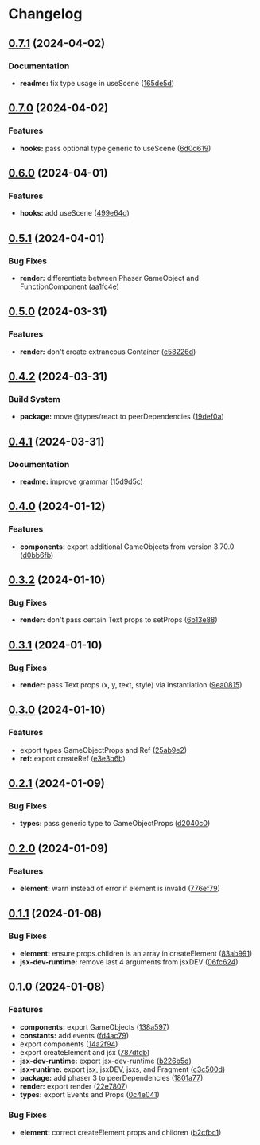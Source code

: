 # Changelog

## [0.7.1](https://github.com/remarkablegames/phaser-jsx/compare/v0.7.0...v0.7.1) (2024-04-02)


### Documentation

* **readme:** fix type usage in useScene ([165de5d](https://github.com/remarkablegames/phaser-jsx/commit/165de5ddfcf2a24798b29fcdadebe97cbfabcd70))

## [0.7.0](https://github.com/remarkablegames/phaser-jsx/compare/v0.6.0...v0.7.0) (2024-04-02)


### Features

* **hooks:** pass optional type generic to useScene ([6d0d619](https://github.com/remarkablegames/phaser-jsx/commit/6d0d619e3158429be34c86ec1f107bb9bdc964d8))

## [0.6.0](https://github.com/remarkablegames/phaser-jsx/compare/v0.5.1...v0.6.0) (2024-04-01)


### Features

* **hooks:** add useScene ([499e64d](https://github.com/remarkablegames/phaser-jsx/commit/499e64dbcdd953b075a00b98d983983ac0c9421d))

## [0.5.1](https://github.com/remarkablegames/phaser-jsx/compare/v0.5.0...v0.5.1) (2024-04-01)


### Bug Fixes

* **render:** differentiate between Phaser GameObject and FunctionComponent ([aa1fc4e](https://github.com/remarkablegames/phaser-jsx/commit/aa1fc4e9c99cf21263541854c968d485295701ab))

## [0.5.0](https://github.com/remarkablegames/phaser-jsx/compare/v0.4.2...v0.5.0) (2024-03-31)


### Features

* **render:** don't create extraneous Container ([c58226d](https://github.com/remarkablegames/phaser-jsx/commit/c58226d1f06b9c51fd1bc410bc11d8b5509c10a6))

## [0.4.2](https://github.com/remarkablegames/phaser-jsx/compare/v0.4.1...v0.4.2) (2024-03-31)


### Build System

* **package:** move @types/react to peerDependencies ([19def0a](https://github.com/remarkablegames/phaser-jsx/commit/19def0af25bc84ca712d9d84ae98986ce3f7411a))

## [0.4.1](https://github.com/remarkablegames/phaser-jsx/compare/v0.4.0...v0.4.1) (2024-03-31)


### Documentation

* **readme:** improve grammar ([15d9d5c](https://github.com/remarkablegames/phaser-jsx/commit/15d9d5cfa279a0fc45b757930c3feee5e771eaa3))

## [0.4.0](https://github.com/remarkablegames/phaser-jsx/compare/v0.3.2...v0.4.0) (2024-01-12)


### Features

* **components:** export additional GameObjects from version 3.70.0 ([d0bb6fb](https://github.com/remarkablegames/phaser-jsx/commit/d0bb6fb22b26270d7652516f4f653cce60810f6f))

## [0.3.2](https://github.com/remarkablegames/phaser-jsx/compare/v0.3.1...v0.3.2) (2024-01-10)


### Bug Fixes

* **render:** don't pass certain Text props to setProps ([6b13e88](https://github.com/remarkablegames/phaser-jsx/commit/6b13e884dafd2347ad1cd554a36233045a52cb10))

## [0.3.1](https://github.com/remarkablegames/phaser-jsx/compare/v0.3.0...v0.3.1) (2024-01-10)


### Bug Fixes

* **render:** pass Text props (x, y, text, style) via instantiation ([9ea0815](https://github.com/remarkablegames/phaser-jsx/commit/9ea0815a077c716b5883992d3514722516ae23fc))

## [0.3.0](https://github.com/remarkablegames/phaser-jsx/compare/v0.2.1...v0.3.0) (2024-01-10)


### Features

* export types GameObjectProps and Ref ([25ab9e2](https://github.com/remarkablegames/phaser-jsx/commit/25ab9e2a7844fddf43abd0ecc99330b94bad598a))
* **ref:** export createRef ([e3e3b6b](https://github.com/remarkablegames/phaser-jsx/commit/e3e3b6ba7bea0d9e6b28e44ac95416a747d65f64))

## [0.2.1](https://github.com/remarkablegames/phaser-jsx/compare/v0.2.0...v0.2.1) (2024-01-09)


### Bug Fixes

* **types:** pass generic type to GameObjectProps ([d2040c0](https://github.com/remarkablegames/phaser-jsx/commit/d2040c06c7acb03aa7f5b4c52c311b307f5a2e02))

## [0.2.0](https://github.com/remarkablegames/phaser-jsx/compare/v0.1.1...v0.2.0) (2024-01-09)


### Features

* **element:** warn instead of error if element is invalid ([776ef79](https://github.com/remarkablegames/phaser-jsx/commit/776ef79db55b9a9971dcecd352e47c8265ebf5d3))

## [0.1.1](https://github.com/remarkablegames/phaser-jsx/compare/v0.1.0...v0.1.1) (2024-01-08)


### Bug Fixes

* **element:** ensure props.children is an array in createElement ([83ab991](https://github.com/remarkablegames/phaser-jsx/commit/83ab991102898e2ebea0918ca3a0b2c16c476231))
* **jsx-dev-runtime:** remove last 4 arguments from jsxDEV ([06fc624](https://github.com/remarkablegames/phaser-jsx/commit/06fc624a17577839a71e10f453f69d83de08408d))

## 0.1.0 (2024-01-08)

### Features

- **components:** export GameObjects ([138a597](https://github.com/remarkablegames/phaser-jsx/commit/138a597dff5cbeb3f0b54967dbfb660d875cc185))
- **constants:** add events ([fd4ac79](https://github.com/remarkablegames/phaser-jsx/commit/fd4ac79c1b0d198bea4972030e098c0bf7b81be7))
- export components ([14a2f94](https://github.com/remarkablegames/phaser-jsx/commit/14a2f949436df647d7a7241a370db47867ccd81a))
- export createElement and jsx ([787dfdb](https://github.com/remarkablegames/phaser-jsx/commit/787dfdbc65c6019e505382380f920c0b5cef1990))
- **jsx-dev-runtime:** export jsx-dev-runtime ([b226b5d](https://github.com/remarkablegames/phaser-jsx/commit/b226b5de3d24b7e276c35ded7e960b6f8ff2524c))
- **jsx-runtime:** export jsx, jsxDEV, jsxs, and Fragment ([c3c500d](https://github.com/remarkablegames/phaser-jsx/commit/c3c500d39eb55e5b9a49542f54278bc87c7aaad1))
- **package:** add phaser 3 to peerDependencies ([1801a77](https://github.com/remarkablegames/phaser-jsx/commit/1801a77aeb6bb105ed463fba124c9fffdd8d5d8a))
- **render:** export render ([22e7807](https://github.com/remarkablegames/phaser-jsx/commit/22e78075ce8404aae566fd69b216ed1900075c3b))
- **types:** export Events and Props ([0c4e041](https://github.com/remarkablegames/phaser-jsx/commit/0c4e0411f7280076aabbc4c4e81cc47798470d82))

### Bug Fixes

- **element:** correct createElement props and children ([b2cfbc1](https://github.com/remarkablegames/phaser-jsx/commit/b2cfbc1db302fcf02b80d0182542d7085ef0bcfd))
